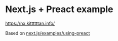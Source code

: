 # Next.js + Preact example

https://nx.kittttttan.info/

Based on
[next.js/examples/using-preact](https://github.com/vercel/next.js/tree/canary/examples/using-preact)
